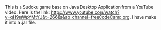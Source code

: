 This is a Sudoku game base on Java Desktop Application from a YouTube video. Here is the link: https://www.youtube.com/watch?v=qH9mWpYMtYU&t=2668s&ab_channel=freeCodeCamp.org.
I have make it into a .jar file. 
